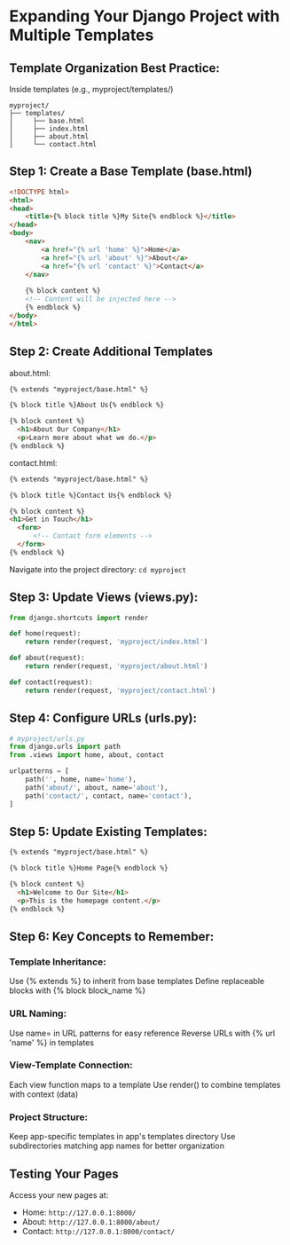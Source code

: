# Expanding Your Django Project with Multiple Templates

## Template Organization Best Practice:

Inside templates (e.g., myproject/templates/)
```
myproject/
├── templates/
│     ├── base.html
│     ├── index.html
│     ├── about.html
│     └── contact.html
```

## Step 1: Create a Base Template (base.html)
```html
<!DOCTYPE html>
<html>
<head>
    <title>{% block title %}My Site{% endblock %}</title>
</head>
<body>
    <nav>
        <a href="{% url 'home' %}">Home</a>
        <a href="{% url 'about' %}">About</a>
        <a href="{% url 'contact' %}">Contact</a>
    </nav>
    
    {% block content %}
    <!-- Content will be injected here -->
    {% endblock %}
</body>
</html>
```

## Step 2: Create Additional Templates
about.html:
```html
{% extends "myproject/base.html" %}

{% block title %}About Us{% endblock %}

{% block content %}
  <h1>About Our Company</h1>
  <p>Learn more about what we do.</p>
{% endblock %}
```
contact.html:
```html
{% extends "myproject/base.html" %}

{% block title %}Contact Us{% endblock %}

{% block content %}
<h1>Get in Touch</h1>
  <form>
      <!-- Contact form elements -->
  </form>
{% endblock %}
```
  
Navigate into the project directory:
`cd myproject`
  
## Step 3: Update Views (views.py):
```python
from django.shortcuts import render

def home(request):
    return render(request, 'myproject/index.html')

def about(request):
    return render(request, 'myproject/about.html')

def contact(request):
    return render(request, 'myproject/contact.html')
```

## Step 4: Configure URLs (urls.py):
```python
# myproject/urls.py
from django.urls import path
from .views import home, about, contact

urlpatterns = [
    path('', home, name='home'),
    path('about/', about, name='about'),
    path('contact/', contact, name='contact'),
]
```

## Step 5: Update Existing Templates:
```html
{% extends "myproject/base.html" %}

{% block title %}Home Page{% endblock %}

{% block content %}
  <h1>Welcome to Our Site</h1>
  <p>This is the homepage content.</p>
{% endblock %}
```

## Step 6: Key Concepts to Remember:
### Template Inheritance:
Use {% extends %} to inherit from base templates
Define replaceable blocks with {% block block_name %}

### URL Naming:
Use name= in URL patterns for easy reference
Reverse URLs with {% url 'name' %} in templates

### View-Template Connection:
Each view function maps to a template
Use render() to combine templates with context (data)

### Project Structure:
Keep app-specific templates in app's templates directory
Use subdirectories matching app names for better organization

## Testing Your Pages
Access your new pages at:

- Home: `http://127.0.0.1:8000/`
- About: `http://127.0.0.1:8000/about/`
- Contact: `http://127.0.0.1:8000/contact/`
